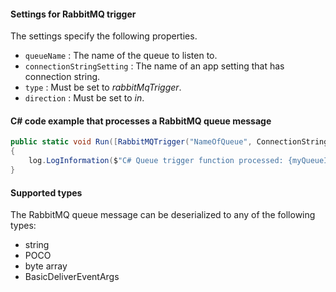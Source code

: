#### Settings for RabbitMQ trigger

The settings specify the following properties.

- `queueName` : The name of the queue to listen to.
- `connectionStringSetting` : The name of an app setting that has connection string.
- `type` : Must be set to *rabbitMqTrigger*.
- `direction` : Must be set to *in*. 

#### C# code example that processes a RabbitMQ queue message

```csharp
public static void Run([RabbitMQTrigger("NameOfQueue", ConnectionStringSetting = "ConnectionValue")]string myQueueItem, ILogger log)
{
	log.LogInformation($"C# Queue trigger function processed: {myQueueItem}");
}
```

#### Supported types

The RabbitMQ queue message can be deserialized to any of the following types:

* string
* POCO
* byte array
* BasicDeliverEventArgs